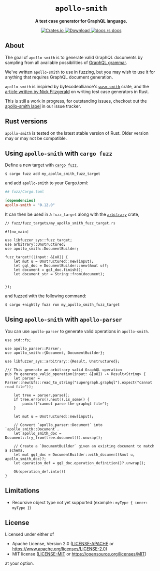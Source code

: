  <div align="center">
   <h1><code>apollo-smith</code></h1>

   <p>
     <strong>A test case generator for GraphQL language.</strong>
   </p>
   <p>
     <a href="https://crates.io/crates/apollo-smith">
         <img src="https://img.shields.io/crates/v/apollo-smith.svg?style=flat-square" alt="Crates.io" />
     </a>
     <a href="https://crates.io/crates/apollo-smith">
         <img src="https://img.shields.io/crates/d/apollo-smith.svg?style=flat-square" alt="Download" />
     </a>
     <a href="https://docs.rs/apollo-smith/">
         <img src="https://img.shields.io/static/v1?label=docs&message=apollo-smith&color=blue&style=flat-square" alt="docs.rs docs" />
     </a>
   </p>
 </div>

## About
The goal of `apollo-smith` is to generate valid GraphQL documents by sampling
from all available possibilities of [GraphQL grammar].

We've written `apollo-smith` to use in fuzzing, but you may wish to use it for
anything that requires GraphQL document generation.

`apollo-smith` is inspired by bytecodealliance's [`wasm-smith`] crate, and the
[article written by Nick Fitzgerald] on writing test case generators in Rust.

This is still a work in progress, for outstanding issues, checkout out the
[apollo-smith label] in our issue tracker.

## Rust versions

`apollo-smith` is tested on the latest stable version of Rust.
Older version may or may not be compatible.

## Using `apollo-smith` with `cargo fuzz`

Define a new target with [`cargo fuzz`],

```shell
$ cargo fuzz add my_apollo_smith_fuzz_target
```

and add `apollo-smith` to your Cargo.toml:

```toml
## fuzz/Cargo.toml

[dependencies]
apollo-smith = "0.12.0"
```

It can then be used in a `fuzz_target` along with the [`arbitrary`] crate,

```rust,compile_fail
// fuzz/fuzz_targets/my_apollo_smith_fuzz_target.rs

#![no_main]

use libfuzzer_sys::fuzz_target;
use arbitrary::Unstructured;
use apollo_smith::DocumentBuilder;

fuzz_target!(|input: &[u8]| {
    let mut u = Unstructured::new(input);
    let gql_doc = DocumentBuilder::new(&mut u)?;
    let document = gql_doc.finish();
    let document_str = String::from(document);


});
```

and fuzzed with the following command:

```shell
$ cargo +nightly fuzz run my_apollo_smith_fuzz_target
```

## Using `apollo-smith` with `apollo-parser`

You can use `apollo-parser` to generate valid operations in `apollo-smith`.

```rust,compile_fail
use std::fs;

use apollo_parser::Parser;
use apollo_smith::{Document, DocumentBuilder};

use libfuzzer_sys::arbitrary::{Result, Unstructured};

/// This generate an arbitrary valid GraphQL operation
pub fn generate_valid_operation(input: &[u8]) -> Result<String> {
    let parser = Parser::new(&fs::read_to_string("supergraph.graphql").expect("cannot read file"));

    let tree = parser.parse();
    if tree.errors().next().is_some() {
        panic!("cannot parse the graphql file");
    }

    let mut u = Unstructured::new(input);

    // Convert `apollo_parser::Document` into `apollo_smith::Document`.
    let apollo_smith_doc = Document::try_from(tree.document()).unwrap();

    // Create a `DocumentBuilder` given an existing document to match a schema.
    let mut gql_doc = DocumentBuilder::with_document(&mut u, apollo_smith_doc)?;
    let operation_def = gql_doc.operation_definition()?.unwrap();

    Ok(operation_def.into())
}
```

## Limitations
- Recursive object type not yet supported (example : `myType { inner: myType }`)

## License
Licensed under either of

- Apache License, Version 2.0 ([LICENSE-APACHE](LICENSE-APACHE) or <https://www.apache.org/licenses/LICENSE-2.0>)
- MIT license ([LICENSE-MIT](LICENSE-MIT) or <https://opensource.org/licenses/MIT>)

at your option.

[GraphQL grammar]: https://spec.graphql.org/October2021/#sec-Appendix-Grammar-Summary
[`wasm-smith`]: https://github.com/bytecodealliance/wasm-tools/tree/main/crates/wasm-smith
[article written by Nick Fitzgerald]: https://fitzgeraldnick.com/2020/08/24/writing-a-test-case-generator.html#what-is-a-test-case-generator
[`arbitrary`]: https://docs.rs/arbitrary/latest/arbitrary/
[`cargo fuzz`]: https://github.com/rust-fuzz/cargo-fuzz
[apollo-smith label]: https://github.com/apollographql/apollo-rs/labels/apollo-smith
